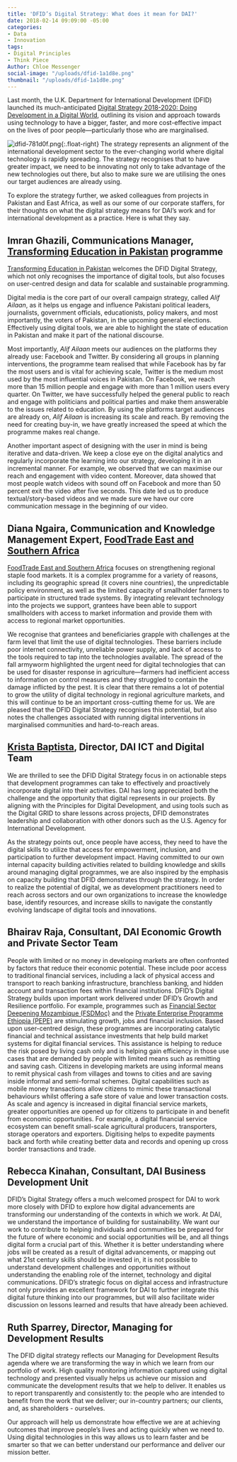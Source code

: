```yaml
---
title: 'DFID’s Digital Strategy: What does it mean for DAI?'
date: 2018-02-14 09:09:00 -05:00
categories:
- Data
- Innovation
tags:
- Digital Principles
- Think Piece
Author: Chloe Messenger
social-image: "/uploads/dfid-1a1d8e.png"
thumbnail: "/uploads/dfid-1a1d8e.png"
---
```


Last month, the U.K. Department for International Development (DFID) launched its much-anticipated [Digital Strategy 2018-2020: Doing Development in a Digital World](https://www.gov.uk/government/publications/dfid-digital-strategy-2018-to-2020-doing-development-in-a-digital-world), outlining its vision and approach towards using technology to have a bigger, faster, and more cost-effective impact on the lives of poor people—particularly those who are marginalised.

<!--more-->

![dfid-781d0f.png](/uploads/dfid-781d0f.png){:.float-right}
The strategy represents an alignment of the international development sector to the ever-changing world where digital technology is rapidly spreading. The strategy recognises that to have greater impact, we need to be innovating not only to take advantage of the new technologies out there, but also to make sure we are utilising the ones our target audiences are already using.

To explore the strategy further, we asked colleagues from projects in Pakistan and East Africa, as well as our some of our corporate staffers, for their thoughts on what the digital strategy means for DAI’s work and for international development as a practice. Here is what they say.

## Imran Ghazili, Communications Manager, [Transforming Education in Pakistan](https://www.dai.com/our-work/projects/pakistan-transforming-education-pakistan-tep) programme

[Transforming Education in Pakistan](http://www.alifailaan.pk/) welcomes the DFID Digital Strategy, which not only recognises the importance of digital tools, but also focuses on user-centred design and data for scalable and sustainable programming.

Digital media is the core part of our overall campaign strategy, called *Alif Ailaan*, as it helps us engage and influence Pakistani political leaders, journalists, government officials, educationists, policy makers, and most importantly, the voters of Pakistan, in the upcoming general elections. Effectively using digital tools, we are able to highlight the state of education in Pakistan and make it part of the national discourse.

Most importantly, *Alif Ailaan* meets our audiences on the platforms they already use: Facebook and Twitter. By considering all groups in planning interventions, the programme team realised that while Facebook has by far the most users and is vital for achieving scale, Twitter is the medium most used by the most influential voices in Pakistan. On Facebook, we reach more than 15 million people and engage with more than 1 million users every quarter. On Twitter, we have successfully helped the general public to reach and engage with politicians and political parties and make them answerable to the issues related to education. By using the platforms target audiences are already on, *Alif Ailaan* is increasing its scale and reach. By removing the need for creating buy-in, we have greatly increased the speed at which the programme makes real change.

Another important aspect of designing with the user in mind is being iterative and data-driven. We keep a close eye on the digital analytics and regularly incorporate the learning into our strategy, developing it in an incremental manner. For example, we observed that we can maximise our reach and engagement with video content. Moreover, data showed that most people watch videos with sound off on Facebook and more than 50 percent exit the video after five seconds. This date led us to produce textual/story-based videos and we made sure we have our core communication message in the beginning of our video.

## Diana Ngaira, Communication and Knowledge Management Expert, [FoodTrade East and Southern Africa](https://www.dai.com/our-work/projects/east-and-southern-africa-foodtrade-esa)

[FoodTrade East and Southern Africa](http://foodtradeesa.com/) focuses on strengthening regional staple food markets. It is a complex programme for a variety of reasons, including its geographic spread (it covers nine countries), the unpredictable policy environment, as well as the limited capacity of smallholder farmers to participate in structured trade systems. By integrating relevant technology into the projects we support, grantees have been able to support smallholders with access to market information and provide them with access to regional market opportunities.

We recognise that grantees and beneficiaries grapple with challenges at the farm level that limit the use of digital technologies. These barriers include poor internet connectivity, unreliable power supply, and lack of access to the tools required to tap into the technologies available. The spread of the fall armyworm highlighted the urgent need for digital technologies that can be used for disaster response in agriculture—farmers had inefficient access to information on control measures and they struggled to contain the damage inflicted by the pest. It is clear that there remains a lot of potential to grow the utility of digital technology in regional agriculture markets, and this will continue to be an important cross-cutting theme for us. We are pleased that the DFID Digital Strategy recognises this potential, but also notes the challenges associated with running digital interventions in marginalised communities and hard-to-reach areas.

## [Krista Baptista](https://www.dai.com/who-we-are/our-team/krista-baptista), Director, DAI ICT and Digital Team

We are thrilled to see the DFID Digital Strategy focus in on actionable steps that development programmes can take to effectively and proactively incorporate digital into their activities. DAI has long appreciated both the challenge and the opportunity that digital represents in our projects. By aligning with the Principles for Digital Development, and using tools such as the Digital GRID to share lessons across projects, DFID demonstrates leadership and collaboration with other donors such as the U.S. Agency for International Development.

As the strategy points out, once people have access, they need to have the digital skills to utilize that access for empowerment, inclusion, and participation to further development impact. Having committed to our own internal capacity building activities related to building knowledge and skills around managing digital programmes, we are also inspired by the emphasis on capacity building that DFID demonstrates through the strategy.  In order to realize the potential of digital, we as development practitioners need to reach across sectors and our own organizations to increase the knowledge base, identify resources, and increase skills to navigate the constantly evolving landscape of digital tools and innovations.

## Bhairav Raja, Consultant, DAI Economic Growth and Private Sector Team

People with limited or no money in developing markets are often confronted by factors that reduce their economic potential. These include poor access to traditional financial services, including a lack of physical access and transport to reach banking infrastructure, branchless banking, and hidden account and transaction fees within financial institutions. DFID’s Digital Strategy builds upon important work delivered under DFID’s Growth and Resilience portfolio. For example, programmes such as [Financial Sector Deepening Mozambique (FSDMoç)](http://fsdmoc.com/) and the [Private Enterprise Programme Ethiopia (PEPE)](https://www.dai.com/our-work/projects/ethiopia-private-enterprise-programme-ethiopia-pepe) are stimulating growth, jobs and financial inclusion. Based upon user-centred design, these programmes are incorporating catalytic financial and technical assistance investments that help build market systems for digital financial services. This assistance is helping to reduce the risk posed by living cash only and is helping gain efficiency in those use cases that are demanded by people with limited means such as remitting and saving cash. Citizens in developing markets are using informal means to remit physical cash from villages and towns to cities and are saving inside informal and semi-formal schemes. Digital capabilities such as mobile money transactions allow citizens to mimic these transactional behaviours whilst offering a safe store of value and lower transaction costs. As scale and agency is increased in digital financial service markets, greater opportunities are opened up for citizens to participate in and benefit from economic opportunities. For example, a digital financial service ecosystem can benefit small-scale agricultural producers, transporters, storage operators and exporters. Digitising helps to expedite payments back and forth while creating better data and records and opening up cross border transactions and trade.

## Rebecca Kinahan, Consultant, DAI Business Development Unit

DFID’s Digital Strategy offers a much welcomed prospect for DAI to work more closely with DFID to explore how digital advancements are transforming our understanding of the contexts in which we work. At DAI, we understand the importance of building for sustainability. We want our work to contribute to helping individuals and communities be prepared for the future of where economic and social opportunities will be, and all things digital form a crucial part of this. Whether it is better understanding where jobs will be created as a result of digital advancements, or mapping out what 21st century skills should be invested in, it is not possible to understand development challenges and opportunities without understanding the enabling role of the internet, technology and digital communications. DFID’s strategic focus on digital access and infrastructure not only provides an excellent framework for DAI to further integrate this digital future thinking into our programmes, but will also facilitate wider discussion on lessons learned and results that have already been achieved.

## Ruth Sparrey, Director, Managing for Development Results

The DFID digital strategy reflects our Managing for Development Results agenda where we are transforming the way in which we learn from our portfolio of work.  High quality monitoring information captured using digital technology and presented visually helps us achieve our mission and communicate the development results that we help to deliver. It enables us to report transparently and consistently to: the people who are intended to benefit from the work that we deliver; our in-country partners; our clients, and, as shareholders - ourselves.

Our approach will help us demonstrate how effective we are at achieving outcomes that improve people’s lives and acting quickly when we need to. Using digital technologies in this way allows us to learn faster and be smarter so that we can better understand our performance and deliver our mission better.